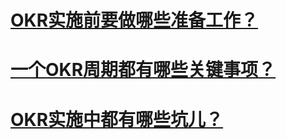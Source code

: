 # [OKR实施前要做哪些准备工作？](/IMPL/preparation.md)

# [一个OKR周期都有哪些关键事项？](/IMPL/period.md)

# [OKR实施中都有哪些坑儿？](/IMPL/hole.md)